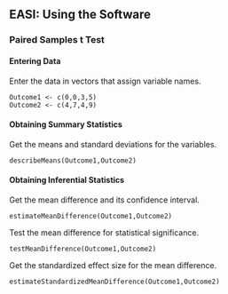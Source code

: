 
## EASI: Using the Software

### Paired Samples t Test

#### Entering Data

Enter the data in vectors that assign variable names.

```{r}
Outcome1 <- c(0,0,3,5)
Outcome2 <- c(4,7,4,9)
```

#### Obtaining Summary Statistics

Get the means and standard deviations for the variables.

```{r}
describeMeans(Outcome1,Outcome2)
```

#### Obtaining Inferential Statistics

Get the mean difference and its confidence interval.

```{r}
estimateMeanDifference(Outcome1,Outcome2)
```

Test the mean difference for statistical significance.

```{r}
testMeanDifference(Outcome1,Outcome2)
```

Get the standardized effect size for the mean difference.

```{r}
estimateStandardizedMeanDifference(Outcome1,Outcome2)
```
